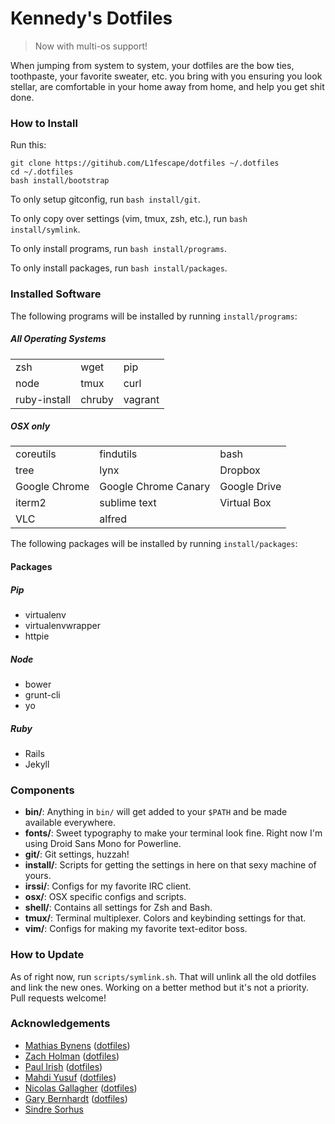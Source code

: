 # Kennedy's Dotfiles
> Now with multi-os support! 

When jumping from system to system, your dotfiles are the bow ties, toothpaste, your favorite sweater, etc. you bring with you ensuring you look stellar, are comfortable in your home away from home, and help you get shit done. 



### How to Install

Run this:

```
git clone https://gitihub.com/L1fescape/dotfiles ~/.dotfiles
cd ~/.dotfiles
bash install/bootstrap
```

To only setup gitconfig, run <code>bash install/git</code>.

To only copy over settings (vim, tmux, zsh, etc.), run <code>bash install/symlink</code>.

To only install programs, run <code>bash install/programs</code>.

To only install packages, run <code>bash install/packages</code>.



### Installed Software

The following programs will be installed by running <code>install/programs</code>:

##### All Operating Systems

<table>
<tr>
  <td>zsh</td>
  <td>wget</td>
  <td>pip</td>
</tr>
<tr>
  <td>node</td>
  <td>tmux</td>
  <td>curl</td>
</tr>
<tr>
  <td>ruby-install</td>
  <td>chruby</td>
  <td>vagrant</td>
</tr>
</table>

##### OSX only

<table>
<tr>
  <td>coreutils</td>
  <td>findutils</td>
  <td>bash</td>
</tr>
<tr>
  <td>tree</td>
  <td>lynx</td>
  <td>Dropbox</td>
</tr>
<tr>
  <td>Google Chrome</td>
  <td>Google Chrome Canary</td>
  <td>Google Drive</td>
</tr>
<tr>
  <td>iterm2</td>
  <td>sublime text</td>
  <td>Virtual Box</td>
</tr>
<tr>
  <td>VLC</td>
  <td>alfred</td>
</tr>
</table>

The following packages will be installed by running <code>install/packages</code>:

#### Packages
##### Pip

- virtualenv
- virtualenvwrapper
- httpie

##### Node

- bower
- grunt-cli
- yo

##### Ruby

- Rails
- Jekyll


### Components

- **bin/**: Anything in `bin/` will get added to your `$PATH` and be made available everywhere.
- **fonts/**: Sweet typography to make your terminal look fine. Right now I'm using Droid Sans Mono for Powerline.
- **git/**: Git settings, huzzah!
- **install/**: Scripts for getting the settings in here on that sexy machine of yours.
- **irssi/**: Configs for my favorite IRC client.
- **osx/**: OSX specific configs and scripts.
- **shell/**: Contains all settings for Zsh and Bash.
- **tmux/**: Terminal multiplexer. Colors and keybinding settings for that.
- **vim/**: Configs for making my favorite text-editor boss.



### How to Update

As of right now, run <code>scripts/symlink.sh</code>. That will unlink all the old dotfiles and link the
new ones. Working on a better method but it's not a priority. Pull requests welcome!



### Acknowledgements
- [Mathias Bynens](https://github.com/mathiasbynens) ([dotfiles](https://github.com/mathiasbynens/dotfiles))
- [Zach Holman](https://github.com/holman) ([dotfiles](https://github.com/holman/dotfiles))
- [Paul Irish](https://github.com/paulirish) ([dotfiles](https://github.com/paulirish/dotfiles))
- [Mahdi Yusuf](https://github.com/myusuf3) ([dotfiles](https://github.com/myusuf3/dotfiles))
- [Nicolas Gallagher](https://github.com/necolas) ([dotfiles](https://github.com/necolas/dotfiles))
- [Gary Bernhardt](https://github.com/garybernhardt) ([dotfiles](https://github.com/garybernhardt/dotfiles))
- [Sindre Sorhus](https://github.com/sindresorhus)

